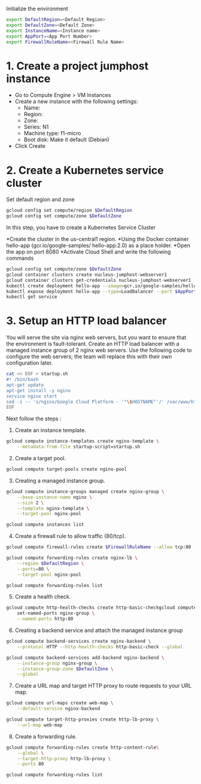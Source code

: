 Initialize the environment

```bash
export DefaultRegion=<Default Region>
export DefaultZone=<Default Zone>
export InstanceName=<Instance name>
export AppPort=<App Port Number>
export FirewallRuleName=<Firewall Rule Name>
```

# 1. Create a project jumphost instance

- Go to Compute Engine > VM Instances
- Create a new instance with the following settings:
  - Name: <InstanceName>
  - Region: <DefaultRegion>
  - Zone: <DefaultZone>
  - Series: N1
  - Machine type: f1-micro
  - Boot disk: Make it default (Debian)
- Click Create

# 2. Create a Kubernetes service cluster

Set default region and zone

```bash
gcloud config set compute/region $DefaultRegion
gcloud config set compute/zone $DefaultZone
```

In this step, you have to create a Kubernetes Service Cluster

*Create the cluster in the us-central1 region. *Using the Docker container hello-app (gcr.io/google-samples/ hello-app:2.0) as a place holder. *Open the app on port 8080 *Activate Cloud Shell and write the following commands

```bash
gcloud config set compute/zone $DefaultZone
gcloud container clusters create nucleus-jumphost-webserver1
gcloud container clusters get-credentials nucleus-jumphost-webserver1
kubectl create deployment hello-app --image=gcr.io/google-samples/hello-app:2.0
kubectl expose deployment hello-app --type=LoadBalancer --port $AppPort
kubectl get service
```

# 3. Setup an HTTP load balancer

You will serve the site via nginx web servers, but you want to ensure that the environment is fault-tolerant. Create an HTTP load balancer with a managed instance group of 2 nginx web servers. Use the following code to configure the web servers; the team will replace this with their own configuration later.

```bash
cat << EOF > startup.sh
#! /bin/bash
apt-get update
apt-get install -y nginx
service nginx start
sed -i -- 's/nginx/Google Cloud Platform - '"\$HOSTNAME"'/' /var/www/html/index.nginx-debian.html
EOF
```

Next follow the steps :
1.  Create an instance template.
```bash
gcloud compute instance-templates create nginx-template \
    --metadata-from-file startup-script=startup.sh
```

2.  Create a target pool.
```bash
gcloud compute target-pools create nginx-pool
```

3.  Creating a managed instance group.
```bash
gcloud compute instance-groups managed create nginx-group \
    --base-instance-name nginx \
    --size 2 \
    --template nginx-template \
    --target-pool nginx-pool 

gcloud compute instances list
```

4.  Create a firewall rule to allow traffic (80/tcp).
```bash
gcloud compute firewall-rules create $FirewallRuleName --allow tcp:80

gcloud compute forwarding-rules create nginx-lb \
    --region $DefaultRegion \
    --ports=80 \
    --target-pool nginx-pool

gcloud compute forwarding-rules list
```

5.  Create a health check.
```bash
gcloud compute http-health-checks create http-basic-checkgcloud compute instance-groups managed \
    set-named-ports nginx-group \
    --named-ports http:80
```

6.  Creating a backend service and attach the managed instance group
```bash
gcloud compute backend-services create nginx-backend \
    --protocol HTTP --http-health-checks http-basic-check --global

gcloud compute backend-services add-backend nginx-backend \
    --instance-group nginx-group \
    --instance-group-zone $DefaultZone \
    --global
```

7.  Create a URL map and target HTTP proxy to route requests to your URL map.
```bash
gcloud compute url-maps create web-map \
    --default-service nginx-backend 

gcloud compute target-http-proxies create http-lb-proxy \
    --url-map web-map
```

8.  Create a forwarding rule.
```bash
gcloud compute forwarding-rules create http-content-rule\
    --global \
    --target-http-proxy http-lb-proxy \
    --ports 80 

gcloud compute forwarding-rules list
```
